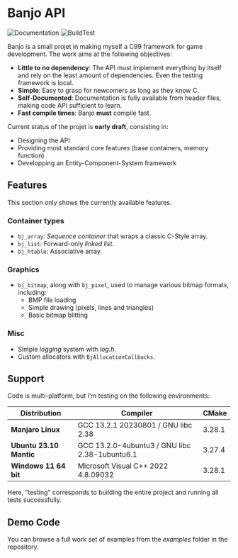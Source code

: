 # Banjo API

![Documentation](https://github.com/OragonEfreet/banjo/actions/workflows/documentation.yml/badge.svg)
![BuildTest](https://github.com/OragonEfreet/banjo/actions/workflows/cmake-multi-platform.yml/badge.svg)

Banjo is a small projet in making myself a C99 framework for game development.
The work aims at the following objectives:

- **Little to no dependency**: The API must implement everything by itself and rely on the least amount of dependencies. Even the testing framework is local.
- **Simple**:                  Easy to grasp for newcomers as long as they know C.
- **Self-Documented**:         Documentation is fully available from header files, making code API sufficient to learn.
- **Fast compile times**:      Banjo **must** compile fast.

Current status of the projet is **early draft**, consisting in:
- Designing the API
- Providing most standard core features (base containers, memory function)
- Developping an Entity-Component-System framework

## Features

This section only shows the currently available features.

### Container types

- `bj_array`: *Sequence container* that wraps a classic C-Style array.
- `bj_list`: Forward-only *linked list*.
- `bj_htable`: Associative array.

### Graphics

- `bj_bitmap`, along with `bj_pixel`, used to manage various bitmap formats, including:
  - BMP file loading
  - Simple drawing (pixels, lines and triangles)
  - Basic bitmap blitting

### Misc

* Simple *logging* system with _log.h_.
* Custom allocators with `BjAllocationCallbacks`.

## Support

Code is multi-platform, but I'm testing on the following environments:

| **Distribution**        | **Compiler**                                   | **CMake** |
|-------------------------|------------------------------------------------|-----------|
| **Manjaro Linux**       | GCC 13.2.1 20230801 / GNU libc 2.38            | 3.28.1    |
| **Ubuntu 23.10 Mantic** | GCC 13.2.0-4ubuntu3 / GNU libc 2.38-1ubuntu6.1 | 3.27.4    |
| **Windows 11 64 bit**   | Microsoft Visual C++ 2022 4.8.09032            | 3.28.1    |

Here, "testing" corresponds to building the entire project and running all tests successfully.

## Demo Code

You can browse a full work set of examples from the _examples_ folder in the repository.








